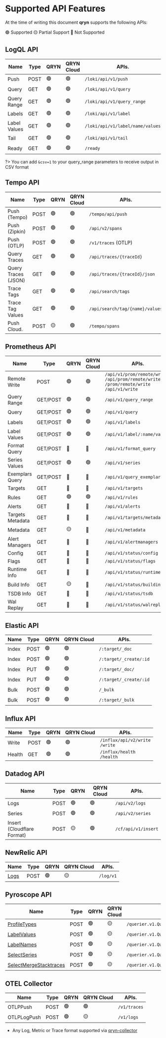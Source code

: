# Supported API Features

At the time of writing this document **qryn** supports the following APIs:

🟢 Supported 🟡 Partial Support 🔴 Not Supported

## LogQL API

| **Name**             | **Type**         | **QRYN**      | **QRYN Cloud**      | **APIs.**                  |   
|----------------------|------------------|---------------|---------------------|----------------------------|
| Push                 | POST             | 🟢             | 🟢             | `/loki/api/v1/push`        |
| Query                | GET              | 🟢             | 🟢             | `/loki/api/v1/query`       |
| Query Range          | GET              | 🟢             | 🟢             | `/loki/api/v1/query_range` | 
| Labels               | GET              | 🟢             | 🟢             | `/loki/api/v1/label`       | 
| Label Values         | GET              | 🟢             | 🟢             | `/loki/api/v1/label/name/values` | 
| Tail                 | GET              | 🟢             | 🟢             | `/loki/api/v1/tail`        | 
| Ready                | GET              | 🟢             | 🟢             | `/ready`                   | 

?> You can add ```&csv=1``` to your query_range parameters to receive output in CSV format

## Tempo API

| **Name**             | **Type**           | **QRYN**            | **QRYN Cloud**| **APIs.**                   | 
|----------------------|--------------------|---------------------|---------------|-----------------------------------|
| Push (Tempo)         | POST               | 🟢                  | 🟢             | `/tempo/api/push`                 | 
| Push (Zipkin)        | POST               | 🟢                  | 🟢             | `/api/v2/spans`                   |
| Push (OTLP)          | POST               | 🟢                  | 🟢             | `/v1/traces` (OTLP)               |
| Query Traces         | GET                | 🟢                  | 🟢             | `/api/traces/{traceId}`           |
| Query Traces (JSON)  | GET                | 🟢                  | 🟢             | `/api/traces/{traceId}/json`      |
| Trace Tags           | GET                | 🟢                  | 🟢             | `/api/search/tags`                | 
| Trace Tag Values     | GET                | 🟢                  | 🟢             | `/api/search/tag/{name}/values`   |
| Push Cloud.          | POST               | 🟡                  | 🟢             | `/tempo/spans`                    |


## Prometheus API

| **Name**             | **Type**           | **QRYN**       | **QRYN Cloud**| **APIs.**                       |
|----------------------|--------------------|----------------|----------------|-----------------------------------|
| Remote Write         | POST               | 🟢             | 🟢             |  `/api/v1/prom/remote/write`<br>`/api/prom/remote/write`<br>`/prom/remote/write`<br>`/api/v1/write`       |
| Query Range          | GET/POST           | 🟢             | 🟢             | `/api/v1/query_range`             |
| Query                | GET/POST           | 🟢             | 🟢             | `/api/v1/query`                   |
| Labels               | GET/POST           | 🟢             | 🟢             | `/api/v1/labels`                  |
| Label Values         | GET/POST           | 🟢             | 🟢             | `/api/v1/label/:name/values`      |
| Format Query         | GET/POST           | 🔴             | 🔴             | `/api/v1/format_query`            |
| Series Values        | GET/POST           | 🟢             | 🟢             | `/api/v1/series`                  |
| Exemplars Query      | GET/POST           | 🔴             | 🔴             | `/api/v1/query_exemplars`         |
| Targets              | GET                | 🔴             | 🔴             | `/api/v1/targets`                 |
| Rules                | GET                | 🟢             | 🟢             | `/api/v1/rules`                   |
| Alerts               | GET                | 🔴             | 🔴             | `/api/v1/alerts`                  |
| Targets Metadata     | GET                | 🔴             | 🔴             | `/api/v1/targets/metadata`        |
| Metadata             | GET                | 🟡             | 🔴             | `/api/v1/metadata`                |
| Alert Managers       | GET                | 🔴             | 🔴             | `/api/v1/alertmanagers`           |
| Config               | GET                | 🔴             | 🔴             | `/api/v1/status/config`           |
| Flags                | GET                | 🔴             | 🔴             | `/api/v1/status/flags`            |
| Runtime Info         | GET                | 🔴             | 🔴             | `/api/v1/status/runtimeinfo`      |
| Build Info           | GET                | 🟡             | 🔴             | `/api/v1/status/buildinfo`        |
| TSDB Info            | GET                | 🔴             | 🔴             | `/api/v1/status/tsdb`             |
| Wal Replay           | GET                | 🔴             | 🔴             | `/api/v1/status/walreplay`        |


## Elastic API

| **Name**             | **Type**           | **QRYN**      | **QRYN Cloud**| **APIs.**                   |  
|----------------------|--------------------|---------------|---------------|-----------------------------|
| Index                | POST               | 🟢             | 🟢          |  `/:target/_doc`            |
| Index                | POST               | 🟢             | 🟢          | `/:target/_create/:id`      |
| Index                | PUT                | 🟢             | 🟢          | `/:target/_doc/`            |
| Index                | PUT                | 🟢             | 🟢          | `/:target/_create/:id`      | 
| Bulk                 | POST               | 🟢             | 🟢          | `/_bulk`                    |
| Bulk                 | POST               | 🟢             | 🟢          | `/:target/_bulk`            |


## Influx API

| **Name**             | **Type**           | **QRYN**       | **QRYN Cloud** | **APIs.**                       |   
|----------------------|--------------------|----------------|----------------|---------------------------------|
| Write                | POST               | 🟢             |🟢             | `/influx/api/v2/write`<br>`/write`          |
| Health               | GET                | 🟢             |🟢             | `/influx/health`<br>`/health`          |



## Datadog API

| **Name**             | **Type**           | **QRYN**       | **QRYN Cloud** | **APIs.**                       |   
|----------------------|--------------------|----------------|----------------|---------------------------------|
| Logs                 | POST               | 🟢             |🟢             | `/api/v2/logs` |
| Series               | POST               | 🟢             |🟢             | `/api/v2/series`  |
| Insert (Cloudflare Format) | POST         | 🟡             |🟢             | `/cf/api/v1/insert` |

## NewRelic API

| **Name**             | **Type**           | **QRYN**       | **QRYN Cloud** | **APIs.**                       |   
|----------------------|--------------------|----------------|----------------|---------------------------------|
| [Logs](https://docs.newrelic.com/docs/logs/log-api/introduction-log-api/)| POST               | 🟢             |🟡             | `/log/v1` |

## Pyroscope API

| **Name**             | **Type**           | **QRYN**       | **QRYN Cloud** | **APIs.**                       |   
|----------------------|--------------------|----------------|----------------|---------------------------------|
| [ProfileTypes](https://github.com/metrico/qryn/blob/master/pyroscope/proto/querier.proto#L10)| POST               | 🟢             |🟡             | `/querier.v1.QuerierService/ProfileTypes` |
| [LabelValues](https://github.com/metrico/qryn/blob/master/pyroscope/proto/querier.proto#L12) | POST               | 🟢             |🟡             | `/querier.v1.QuerierService/LabelValues` |
| [LabelNames](https://github.com/metrico/qryn/blob/master/pyroscope/proto/querier.proto#L14) | POST               | 🟢             |🟡             | `/querier.v1.QuerierService/LabelNames` |
| [SelectSeries](https://github.com/metrico/qryn/blob/master/pyroscope/proto/querier.proto#L24) | POST               | 🟢             |🟡             | `/querier.v1.QuerierService/SelectSeries` |
| [SelectMergeStacktraces](https://github.com/metrico/qryn/blob/master/pyroscope/proto/querier.proto#L18) | POST               | 🟢             |🟡             | `/querier.v1.QuerierService/SelectMergeStacktraces` |

## OTEL Collector

| **Name**             | **Type**           | **QRYN**       | **QRYN Cloud** | **APIs.**                       |   
|----------------------|--------------------|----------------|----------------|---------------------------------|
| OTLPPush             | POST               | 🟢             |🟢              | `/v1/traces`         |
| OTLPLogPush          | POST               | 🟢             |🟡              | `/v1/logs`         |

* Any Log, Metric or Trace format supported via [qryn-collector](https://github.com/metrico/otel-collector)
